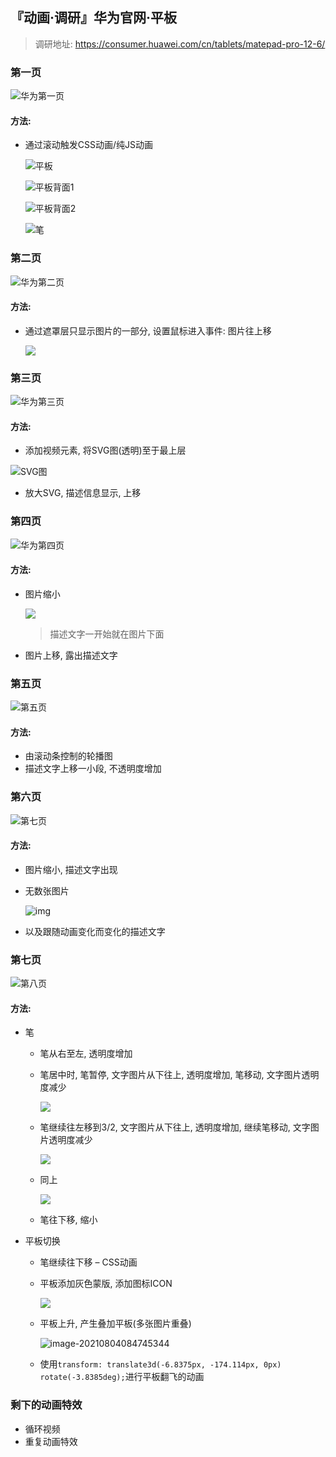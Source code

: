 ## 『动画·调研』华为官网·平板

> 调研地址: https://consumer.huawei.com/cn/tablets/matepad-pro-12-6/

### 第一页

![华为第一页](华为第一页.gif)

#### 方法:

- 通过滚动触发CSS动画/纯JS动画

  ![平板](huawei-matepad-pro-12.6-kv-pc-1.png)

  ![平板背面1](huawei-matepad-pro-12.6-kv-pc-2.png)

  ![平板背面2](huawei-matepad-pro-12.6-kv-pc-3.png)

  ![笔](huawei-matepad-pro-12.6-kv-pc-4.png)

### 第二页

![华为第二页](华为第二页.gif)

#### 方法:

- 通过遮罩层只显示图片的一部分, 设置鼠标进入事件: 图片往上移

    ![](huawei-matepad-pro-12.6-highlights-arrow-img.svg)

### 第三页

![华为第三页](华为第三页.gif)

#### 方法:

- 添加视频元素, 将SVG图(透明)至于最上层

![SVG图](huawei-matepad-pro-12.6-oled-display-pc-1.svg)

- 放大SVG, 描述信息显示, 上移

### 第四页

![华为第四页](华为第四页.gif)

#### 方法:

- 图片缩小

    ![](huawei-matepad-pro-12.6-colour-accuracy-pc-1.png)

    > 描述文字一开始就在图片下面

- 图片上移, 露出描述文字

### 第五页

![第五页](第五页-16278652590731.gif)

#### 方法:

- 由滚动条控制的轮播图
- 描述文字上移一小段, 不透明度增加

### 第六页

![第七页](第七页.gif)

#### 方法:

- 图片缩小, 描述文字出现

- 无数张图片

    ![img](huawei-matepad-pro-12.6-desktop-memo-pc@2x.webp)

- 以及跟随动画变化而变化的描述文字

    
### 第七页

![第八页](第八页.gif)

#### 方法:

- 笔

    - 笔从右至左, 透明度增加

    - 笔居中时, 笔暂停, 文字图片从下往上, 透明度增加, 笔移动, 文字图片透明度减少

        ![](huawei-matepad-pro-12.6-m-pencil-look-text1.svg)

    - 笔继续往左移到3/2, 文字图片从下往上, 透明度增加, 继续笔移动, 文字图片透明度减少

        ![](huawei-matepad-pro-12.6-m-pencil-look-text2-mob.svg)

    - 同上
      
      ![](huawei-matepad-pro-12.6-m-pencil-look-text3.svg)
      
    - 笔往下移, 缩小

- 平板切换

    - 笔继续往下移 – CSS动画
    
    - 平板添加灰色蒙版, 添加图标ICON
    
        ![](huawei-matepad-pro-12.6-painting-power-pc@2x.png)
    
    - 平板上升, 产生叠加平板(多张图片重叠)
    
        ![image-20210804084745344](image-20210804084745344-16280380676203.png)
    
    - 使用`transform: translate3d(-6.8375px, -174.114px, 0px) rotate(-3.8385deg);`进行平板翻飞的动画
    

### 剩下的动画特效

- 循环视频
- 重复动画特效
